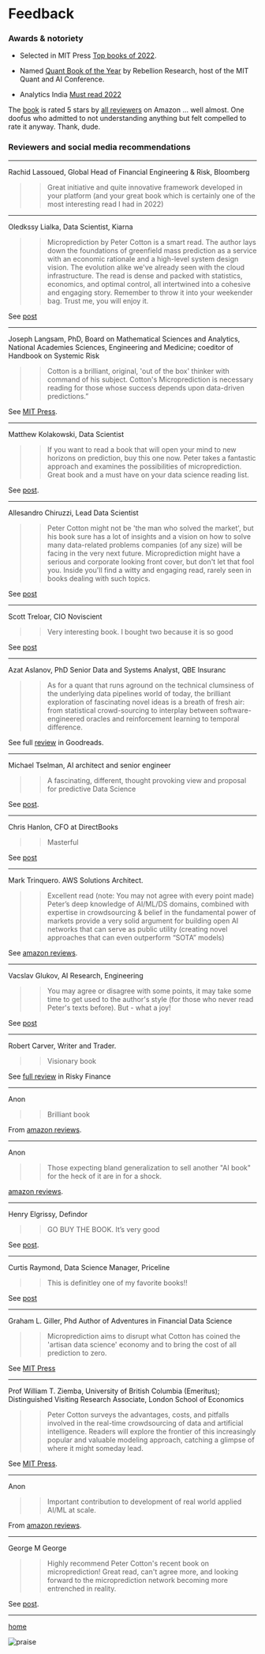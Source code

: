 # Feedback


### Awards & notoriety

* Selected in MIT Press [Top books of 2022](https://www.linkedin.com/posts/petercotton_the-best-of-2022-activity-7023032692648603648-PE-8?utm_source=share&utm_medium=member_desktop). 

* Named [Quant Book of the Year](https://www.einnews.com/pr_news/607159555/microprediction-named-quant-book-of-the-year-by-rebellion-research) by Rebellion Research, host of the MIT Quant and AI Conference. 

* Analytics India [Must read 2022](https://analyticsindiamag.com/must-read-ai-books-released-in-2022/)

The [book](https://mitpress.mit.edu/9780262047326/microprediction/) is rated 5 stars by [all reviewers](https://www.amazon.com/Microprediction-Building-Open-AI-Network/dp/0262047322#customerReviews) on Amazon ... well almost. One doofus who admitted to not understanding anything but felt compelled to rate it anyway. Thank, dude. 


### Reviewers and social media recommendations

---

Rachid Lassoued, Global Head of Financial Engineering & Risk, Bloomberg

>> Great initiative and quite innovative framework developed in your platform (and your great book which is certainly one of the most interesting read I had in 2022)


---

Oledkssy Lialka, Data Scientist, Kiarna

>> Microprediction by Peter Cotton is a smart read. The author lays down the foundations of greenfield mass prediction as a service with an economic rationale and a high-level system design vision. The evolution alike we've already seen with the cloud infrastructure. The read is dense and packed with statistics, economics, and optimal control, all intertwined into a cohesive and engaging story. Remember to throw it into your weekender bag. Trust me, you will enjoy it.

See [post](https://www.linkedin.com/posts/olekssy_statistics-microprediction-datascience-activity-7026861568554328064-G7Es?utm_source=share&utm_medium=member_desktop)


---

Joseph Langsam, PhD,
Board on Mathematical Sciences and Analytics, National Academies Sciences, Engineering and Medicine; coeditor of Handbook on Systemic Risk

>>Cotton is a brilliant, original, 'out of the box' thinker with command of his subject. Cotton's Microprediction is necessary reading for those whose success depends upon data-driven predictions.”

See [MIT Press](https://mitpress.mit.edu/9780262047326/microprediction/). 

---

Matthew Kolakowski, Data Scientist

>> If you want to read a book that will open your mind to new horizons on prediction, buy this one now. Peter takes a fantastic approach and examines the possibilities of microprediction. Great book and a must have on your data science reading list.

See [post](https://www.linkedin.com/posts/outcastdatascientist_datascience-technolgy-programming-activity-6999115308145750016-eSP8?utm_source=share&utm_medium=member_desktop).

---

Allesandro Chiruzzi, Lead Data Scientist

>> Peter Cotton might not be 'the man who solved the market', but his book sure has a lot of insights and a vision on how to solve many data-related problems companies (of any size) will be facing in the very next future. Microprediction might have a serious and corporate looking front cover, but don't let that fool you. Inside you'll find a witty and engaging read, rarely seen in books dealing with such topics.

See [post](https://www.linkedin.com/posts/alechrz_microprediction-activity-7024768364598198272-26LG?utm_source=share&utm_medium=member_desktop)

___

Scott Treloar, CIO Noviscient

>> Very interesting book. I bought two because it is so good

See [post](https://www.linkedin.com/feed/update/urn:li:activity:7011135628733988864?commentUrn=urn%3Ali%3Acomment%3A%28activity%3A7011135628733988864%2C7011173109986729984%29&dashCommentUrn=urn%3Ali%3Afsd_comment%3A%287011173109986729984%2Curn%3Ali%3Aactivity%3A7011135628733988864%29)

---

Azat Aslanov, PhD 
Senior Data and Systems Analyst, QBE Insuranc

>> As for a quant that runs aground on the technical clumsiness of the underlying data pipelines world of today, the brilliant exploration of fascinating novel ideas is a breath of fresh air: from statistical crowd-sourcing to interplay between software-engineered oracles and reinforcement learning to temporal difference.

See full [review](https://www.goodreads.com/book/show/60323335-microprediction) in Goodreads.

---

Michael Tselman, AI architect and senior engineer 

>> A fascinating, different, thought provoking view and proposal for predictive Data Science

See [post](https://www.linkedin.com/posts/michaeltselman_peter-cotton-is-my-companion-for-todays-activity-7010953216074936321-eq3b?utm_source=share&utm_medium=member_desktop). 

---

Chris Hanlon, CFO at DirectBooks

>> Masterful 

See [post](https://www.linkedin.com/posts/chrishanlon41_thanks-and-congrats-to-peter-cotton-for-this-activity-7006063342142242817-44Dy?utm_source=share&utm_medium=member_desktop)

---

Mark Trinquero. AWS Solutions Architect.

>> Excellent read (note: You may not agree with every point made) Peter’s deep knowledge of AI/ML/DS domains, combined with expertise in crowdsourcing & belief in the fundamental power of markets provide a very solid argument for building open AI networks that can serve as public utility (creating novel approaches that can even outperform “SOTA” models)

See [amazon reviews](https://www.amazon.com/product-reviews/0262047322/ref=cm_cr_arp_d_show_all?ie=UTF8&reviewerType=all_reviews&pageNumber=1#reviews-filter-bar).

---

Vacslav Glukov, AI Research, Engineering

>> You may agree or disagree with some points, it may take some time to get used to the author's style (for those who never read Peter's texts before). But - what a joy!

See [post](https://www.linkedin.com/posts/vacslav-glukhov_microprediction-building-an-open-ai-network-activity-6996051627493199872-gz0s?utm_source=share&utm_medium=member_desktop)

---

Robert Carver, Writer and Trader. 

>> Visionary book

See [full review](https://riskyfinance.com/2022/09/22/microprediction-building-an-open-ai-network/) in Risky Finance

---

Anon

>> Brilliant book

From [amazon reviews](https://www.amazon.com/product-reviews/0262047322/ref=cm_cr_arp_d_show_all?ie=UTF8&reviewerType=all_reviews&pageNumber=1#reviews-filter-bar). 

---

Anon

>> Those expecting bland generalization to sell another "AI book" for the heck of it are in for a shock.

[amazon reviews](https://www.amazon.com/product-reviews/0262047322/ref=cm_cr_arp_d_show_all?ie=UTF8&reviewerType=all_reviews&pageNumber=1#reviews-filter-bar). 

----

Henry Elgrissy, Defindor

>> GO BUY THE BOOK. It’s very good

See [post](https://www.linkedin.com/posts/petercotton_microprediction-building-an-open-ai-network-activity-7009337240870862848-J1jN?utm_source=share&utm_medium=member_desktop).

___ 

Curtis Raymond, Data Science Manager, Priceline

>> This is definitley one of my favorite books!!

See [post](https://www.linkedin.com/feed/update/urn:li:activity:7010953216074936321?commentUrn=urn%3Ali%3Acomment%3A%28activity%3A7010953216074936321%2C7011323407220826112%29&dashCommentUrn=urn%3Ali%3Afsd_comment%3A%287011323407220826112%2Curn%3Ali%3Aactivity%3A7010953216074936321%29)

---

Graham L. Giller, Phd
Author of Adventures in Financial Data Science

>>Microprediction aims to disrupt what Cotton has coined the 'artisan data science' economy and to bring the cost of all prediction to zero.

See [MIT Press](https://mitpress.mit.edu/9780262047326/microprediction/)

---

Prof William T. Ziemba, 
University of British Columbia (Emeritus); 
Distinguished Visiting Research Associate, London School of Economics

>>Peter Cotton surveys the advantages, costs, and pitfalls involved in the real-time crowdsourcing of data and artificial intelligence. Readers will explore the frontier of this increasingly popular and valuable modeling approach, catching a glimpse of where it might someday lead.

See [MIT Press](https://mitpress.mit.edu/9780262047326/microprediction/).


---

Anon

>> Important contribution to development of real world applied AI/ML at scale.

From [amazon reviews](https://www.amazon.com/product-reviews/0262047322/ref=cm_cr_arp_d_show_all?ie=UTF8&reviewerType=all_reviews&pageNumber=1#reviews-filter-bar). 


--- 

George M George

>> Highly recommend Peter Cotton's recent book on microprediction! Great read, can't agree more, and looking forward to the microprediction network becoming more entrenched in reality.

See [post](https://www.linkedin.com/posts/georg-m-goerg_chatgpt-timeseries-chatgpt-activity-7006471903070560256-vhtF?utm_source=share&utm_medium=member_desktop).

---




[home](https://microprediction.github.io/building_an_open_ai_network/)



![praise](/building_an_open_ai_network/assets/images/praise_and_criticism.png)


